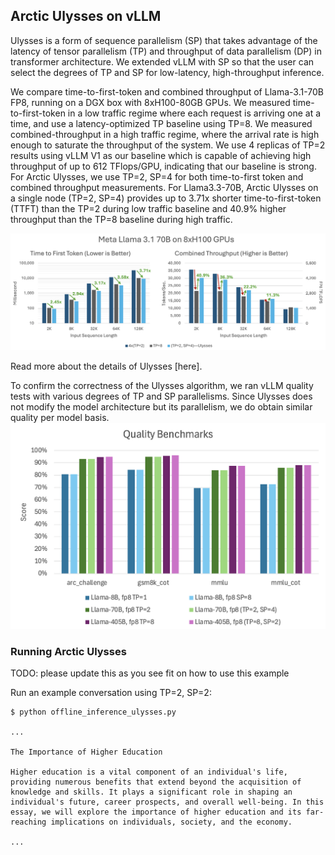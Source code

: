 ## Arctic Ulysses on vLLM

Ulysses is a form of sequence parallelism (SP) that takes advantage of the latency of tensor parallelism (TP) and throughput of data parallelism (DP) in transformer architecture. We extended vLLM with SP so that the user can select the degrees of TP and SP for low-latency, high-throughput inference.

We compare time-to-first-token and combined throughput of Llama-3.1-70B FP8, running on a DGX box with 8xH100-80GB GPUs. We measured time-to-first-token in a low traffic regime where each request is arriving one at a time, and use a latency-optimized TP baseline using TP=8.  We measured combined-throughput in a high traffic regime, where the arrival rate is high enough to saturate the throughput of the system. We use 4 replicas of TP=2 results using vLLM V1 as our baseline which is capable of achieving high throughput of up to 612 TFlops/GPU, indicating that our baseline is strong. For Arctic Ulysses, we use TP=2, SP=4 for both time-to-first token and combined throughput measurements. For Llama3.3-70B, Arctic Ulysses on a single node (TP=2, SP=4) provides up to 3.71x shorter time-to-first-token (TTFT) than the TP=2 during low traffic baseline and 40.9% higher throughput than the TP=8 baseline during high traffic.

![Llama 70B latency and throughput.](Llama-70B-throughput.png)

Read more about the details of Ulysses [here].

To confirm the correctness of the Ulysses algorithm, we ran vLLM quality tests with various degrees of TP and SP parallelisms. Since Ulysses does not modify the model architecture but its parallelism, we do obtain similar quality per model basis.
![Quality scores of Llama's 8B, 70B, and 305B models in FP8](Llama-quality.png)


### Running Arctic Ulysses

TODO: please update this as you see fit on how to use this example

Run an example conversation using TP=2, SP=2:
```console
$ python offline_inference_ulysses.py

...

The Importance of Higher Education

Higher education is a vital component of an individual's life, providing numerous benefits that extend beyond the acquisition of knowledge and skills. It plays a significant role in shaping an individual's future, career prospects, and overall well-being. In this essay, we will explore the importance of higher education and its far-reaching implications on individuals, society, and the economy.

...
```
